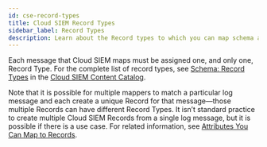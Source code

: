 ```yaml
---
id: cse-record-types
title: Cloud SIEM Record Types
sidebar_label: Record Types
description: Learn about the Record types to which you can map schema attributes.
---
```


Each message that Cloud SIEM maps must be assigned one, and only one, Record Type.  For the complete list of record types, see [Schema: Record Types](https://github.com/SumoLogic/cloud-siem-content-catalog/blob/master/schema/record_types.md) in the [Cloud SIEM Content Catalog](https://github.com/SumoLogic/cloud-siem-content-catalog/blob/master/README.md).

Note that it is possible for multiple mappers to match a particular log message and each create a unique Record for that message—those multiple Records can have different Record Types. It isn’t standard practice to create multiple Cloud SIEM Records from a single log message, but it is possible if there is a use case. For related information, see [Attributes You Can Map to Records](/docs/cse/schema/attributes-map-to-records).